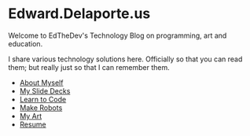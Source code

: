 # Edward.Delaporte.us

Welcome to EdTheDev's Technology Blog on programming, art and education.

I share various technology solutions here. Officially so that you can read them; but really just so that I can remember them.

- [About Myself](/me)
- [My Slide Decks](/slides)
- [Learn to Code](/learn2code)
- [Make Robots](/robots)
- [My Art](/art)
- [Resume](/resume)
